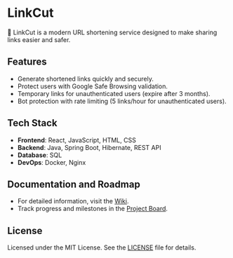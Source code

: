 # LinkCut

🚀 LinkCut is a modern URL shortening service designed to make sharing links easier and safer.

## **Features**

- Generate shortened links quickly and securely.
- Protect users with Google Safe Browsing validation.
- Temporary links for unauthenticated users (expire after 3 months).
- Bot protection with rate limiting (5 links/hour for unauthenticated users).

## **Tech Stack**

- **Frontend**: React, JavaScript, HTML, CSS
- **Backend**: Java, Spring Boot, Hibernate, REST API
- **Database**: SQL
- **DevOps**: Docker, Nginx

## **Documentation and Roadmap**

- For detailed information, visit the [Wiki](https://github.com/hamxy/LinkCut/wiki).
- Track progress and milestones in the [Project Board](https://github.com/users/hamxy/projects/3).

## **License**

Licensed under the MIT License. See the [LICENSE](LICENSE) file for details.
